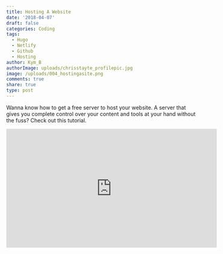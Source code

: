 ```yaml
---
title: Hosting A Website
date: '2018-04-07'
draft: false
categories: Coding
tags:
  - Hugo
  - Netlify
  - Github
  - Hosting
author: Kym_B
authorImage: uploads/chrisstayte_profilepic.jpg
image: /uploads/004_hostingasite.png
comments: true
share: true
type: post
---
```

Wanna know how to get a free server to host your website. A server that gives you complete control over your content and tools at your hand without the fuss? Check out this tutorial.

<iframe width="560" height="315" src="https://www.youtube.com/embed/hBQlCtfRmqs" frameborder="0" allow="autoplay; encrypted-media" allowfullscreen></iframe>
